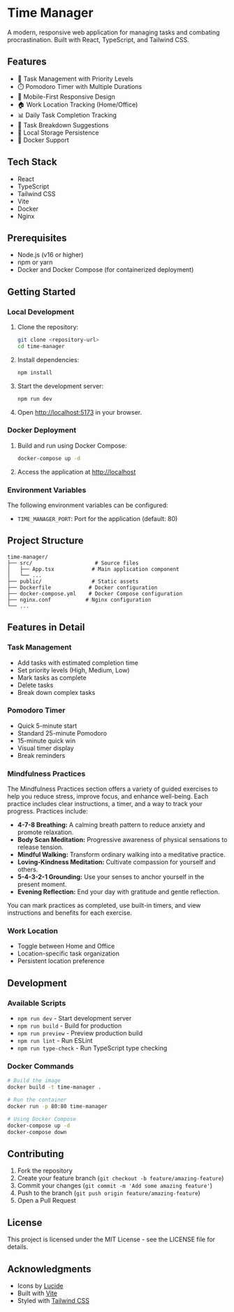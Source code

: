 # Time Manager

A modern, responsive web application for managing tasks and combating procrastination. Built with React, TypeScript, and Tailwind CSS.

## Features

- 🎯 Task Management with Priority Levels
- ⏱️ Pomodoro Timer with Multiple Durations
- 📱 Mobile-First Responsive Design
- 🏠 Work Location Tracking (Home/Office)
- 📊 Daily Task Completion Tracking
- 🔄 Task Breakdown Suggestions
- 💾 Local Storage Persistence
- 🐳 Docker Support

## Tech Stack

- React
- TypeScript
- Tailwind CSS
- Vite
- Docker
- Nginx

## Prerequisites

- Node.js (v16 or higher)
- npm or yarn
- Docker and Docker Compose (for containerized deployment)

## Getting Started

### Local Development

1. Clone the repository:

   ```bash
   git clone <repository-url>
   cd time-manager
   ```

2. Install dependencies:

   ```bash
   npm install
   ```

3. Start the development server:

   ```bash
   npm run dev
   ```

4. Open [http://localhost:5173](http://localhost:5173) in your browser.

### Docker Deployment

1. Build and run using Docker Compose:

   ```bash
   docker-compose up -d
   ```

2. Access the application at [http://localhost](http://localhost)

### Environment Variables

The following environment variables can be configured:

- `TIME_MANAGER_PORT`: Port for the application (default: 80)

## Project Structure

```
time-manager/
├── src/                    # Source files
│   ├── App.tsx            # Main application component
│   └── ...
├── public/                # Static assets
├── Dockerfile            # Docker configuration
├── docker-compose.yml    # Docker Compose configuration
├── nginx.conf           # Nginx configuration
└── ...
```

## Features in Detail

### Task Management

- Add tasks with estimated completion time
- Set priority levels (High, Medium, Low)
- Mark tasks as complete
- Delete tasks
- Break down complex tasks

### Pomodoro Timer

- Quick 5-minute start
- Standard 25-minute Pomodoro
- 15-minute quick win
- Visual timer display
- Break reminders

### Mindfulness Practices

The Mindfulness Practices section offers a variety of guided exercises to help you reduce stress, improve focus, and enhance well-being. Each practice includes clear instructions, a timer, and a way to track your progress. Practices include:

- **4-7-8 Breathing:** A calming breath pattern to reduce anxiety and promote relaxation.
- **Body Scan Meditation:** Progressive awareness of physical sensations to release tension.
- **Mindful Walking:** Transform ordinary walking into a meditative practice.
- **Loving-Kindness Meditation:** Cultivate compassion for yourself and others.
- **5-4-3-2-1 Grounding:** Use your senses to anchor yourself in the present moment.
- **Evening Reflection:** End your day with gratitude and gentle reflection.

You can mark practices as completed, use built-in timers, and view instructions and benefits for each exercise.

### Work Location

- Toggle between Home and Office
- Location-specific task organization
- Persistent location preference

## Development

### Available Scripts

- `npm run dev` - Start development server
- `npm run build` - Build for production
- `npm run preview` - Preview production build
- `npm run lint` - Run ESLint
- `npm run type-check` - Run TypeScript type checking

### Docker Commands

```bash
# Build the image
docker build -t time-manager .

# Run the container
docker run -p 80:80 time-manager

# Using Docker Compose
docker-compose up -d
docker-compose down
```

## Contributing

1. Fork the repository
2. Create your feature branch (`git checkout -b feature/amazing-feature`)
3. Commit your changes (`git commit -m 'Add some amazing feature'`)
4. Push to the branch (`git push origin feature/amazing-feature`)
5. Open a Pull Request

## License

This project is licensed under the MIT License - see the LICENSE file for details.

## Acknowledgments

- Icons by [Lucide](https://lucide.dev/)
- Built with [Vite](https://vitejs.dev/)
- Styled with [Tailwind CSS](https://tailwindcss.com/)
